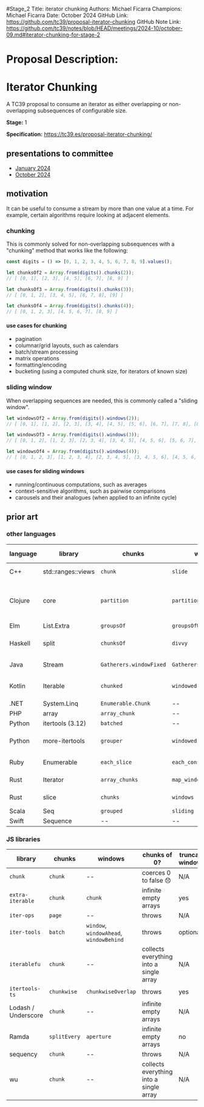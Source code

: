 #Stage_2
Title: iterator chunking
Authors: Michael Ficarra
Champions: Michael Ficarra
Date: October 2024
GitHub Link: https://github.com/tc39/proposal-iterator-chunking
GitHub Note Link: https://github.com/tc39/notes/blob/HEAD/meetings/2024-10/october-09.md#iterator-chunking-for-stage-2

# Proposal Description:
Iterator Chunking
=================

A TC39 proposal to consume an iterator as either overlapping or non-overlapping subsequences of configurable size.

**Stage:** 1

**Specification:** https://tc39.es/proposal-iterator-chunking/

## presentations to committee

* [January 2024](https://docs.google.com/presentation/d/1PvU0wOygklWZQUFIZWFLJRyZnFfgd-7LZh6T_z5Ge8g)
* [October 2024](https://docs.google.com/presentation/d/1V2pFMn0s6UIdrjbfaBlfdu9XE4v3u6qD2gBwLRycVr8)

## motivation

It can be useful to consume a stream by more than one value at a time. For example, certain algorithms require looking at adjacent elements.

### chunking

This is commonly solved for non-overlapping subsequences with a "chunking" method that works like the following:

```js
const digits = () => [0, 1, 2, 3, 4, 5, 6, 7, 8, 9].values();

let chunksOf2 = Array.from(digits().chunks(2));
// [ [0, 1], [2, 3], [4, 5], [6, 7], [8, 9] ]

let chunksOf3 = Array.from(digits().chunks(3));
// [ [0, 1, 2], [3, 4, 5], [6, 7, 8], [9] ]

let chunksOf4 = Array.from(digits().chunks(4));
// [ [0, 1, 2, 3], [4, 5, 6, 7], [8, 9] ]
```

#### use cases for chunking

* pagination
* columnar/grid layouts, such as calendars
* batch/stream processing
* matrix operations
* formatting/encoding
* bucketing (using a computed chunk size, for iterators of known size)

### sliding window

When overlapping sequences are needed, this is commonly called a "sliding window".

```js
let windowsOf2 = Array.from(digits().windows(2));
// [ [0, 1], [1, 2], [2, 3], [3, 4], [4, 5], [5, 6], [6, 7], [7, 8], [8, 9] ]

let windowsOf3 = Array.from(digits().windows(3));
// [ [0, 1, 2], [1, 2, 3], [2, 3, 4], [3, 4, 5], [4, 5, 6], [5, 6, 7], [6, 7, 8], [7, 8, 9] ]

let windowsOf4 = Array.from(digits().windows(4));
// [ [0, 1, 2, 3], [1, 2, 3, 4], [2, 3, 4, 5], [3, 4, 5, 6], [4, 5, 6, 7], [5, 6, 7, 8], [6, 7, 8, 9] ]
```

#### use cases for sliding windows

* running/continuous computations, such as averages
* context-sensitive algorithms, such as pairwise comparisons
* carousels and their analogues (when applied to an infinite cycle)

## prior art

### other languages

| language | library | chunks | windows | chunks of 0? | truncates windows? |
|----------|---------|--------|---------|--------------|--------------------|
| C++ | std::ranges::views | `chunk` | `slide` | undefined behavior | no |
| Clojure | core | `partition` | `partition` | infinite empty lists | when insufficient padding;<br/>terminates after 1 |
| Elm | List.Extra | `groupsOf` | `groupsOfWithStep` | empty list | no |
| Haskell | split | `chunksOf` | `divvy` | infinite empty lists | yes |
| Java | Stream | `Gatherers.windowFixed` | `Gatherers.windowSliding` | throws | no, step not configurable |
| Kotlin | Iterable | `chunked` | `windowed` | throws | configurable via parameter |
| .NET | System.Linq | `Enumerable.Chunk` | -- | throws | N/A |
| PHP | array | `array_chunk` | -- | throws | N/A |
| Python | itertools (3.12) | `batched` | -- | ?? | N/A |
| Python | more-itertools | `grouper` | `windowed` | empty iterator | no, mandatory fill value |
| Ruby | Enumerable | `each_slice` | `each_cons` | throws | no, step not configurable |
| Rust | Iterator | `array_chunks` | `map_windows` | panics | no, step not configurable |
| Rust | slice | `chunks` | `windows` | panics | no, step not configurable |
| Scala | Seq | `grouped` | `sliding` | throws | yes |
| Swift | Sequence | -- | -- | N/A | N/A |

### JS libraries

| library | chunks | windows | chunks of 0? | truncates windows? |
|---------|--------|---------|--------------|--------------------|
| `chunk` | `chunk` | -- | coerces 0 to false 😞 | N/A |
| `extra-iterable` | `chunk` | `chunk` | infinite empty arrays | yes |
| `iter-ops` | `page` | -- | throws | N/A |
| `iter-tools` | `batch` | `window`, `windowAhead`, `windowBehind` | throws | optionally |
| `iterablefu` | `chunk` | -- | collects everything into a single array | N/A |
| `itertools-ts` | `chunkwise` | `chunkwiseOverlap` | throws | yes |
| Lodash / Underscore | `chunk` | -- | infinite empty arrays | N/A |
| Ramda | `splitEvery` | `aperture` | infinite empty arrays | no |
| sequency | `chunk` | -- | throws | N/A |
| wu | `chunk` | -- | collects everything into a single array | N/A |
